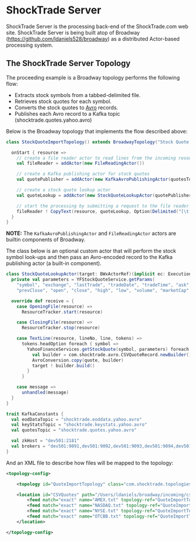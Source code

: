 ShockTrade Server
=================
ShockTrade Server is the processing back-end of the ShockTrade.com web site. ShockTrade Server is being built atop of
Broadway (https://github.com/ldaniels528/broadway) as a distributed Actor-based processing system.

## The ShockTrade Server Topology

The proceeding example is a Broadway topology performs the following flow:

* Extracts stock symbols from a tabbed-delimited file.
* Retrieves stock quotes for each symbol.
* Converts the stock quotes to <a href="http://avro.apache.org/" target="avro">Avro</a> records.
* Publishes each Avro record to a Kafka topic (shocktrade.quotes.yahoo.avro)

Below is the Broadway topology that implements the flow described above:

```scala
class StockQuoteImportTopology() extends BroadwayTopology("Stock Quote Import") with KafkaConstants {

  onStart { resource =>
    // create a file reader actor to read lines from the incoming resource
    val fileReader = addActor(new FileReadingActor())

    // create a Kafka publishing actor for stock quotes
    val quotePublisher = addActor(new KafkaAvroPublishingActor(quotesTopic, brokers))

    // create a stock quote lookup actor
    val quoteLookup = addActor(new StockQuoteLookupActor(quotePublisher))

    // start the processing by submitting a request to the file reader actor
    fileReader ! CopyText(resource, quoteLookup, Option(Delimited("[\t]")))
  }
}
```

**NOTE:** The `KafkaAvroPublishingActor` and `FileReadingActor` actors are builtin components of Broadway.

The class below is an optional custom actor that will perform the stock symbol look-ups and then pass an Avro-encoded
record to the Kafka publishing actor (a built-in component).

```scala
class StockQuoteLookupActor(target: BWxActorRef)(implicit ec: ExecutionContext) extends Actor {
  private val parameters = YFStockQuoteService.getParams(
    "symbol", "exchange", "lastTrade", "tradeDate", "tradeTime", "ask", "bid", "change", "changePct",
    "prevClose", "open", "close", "high", "low", "volume", "marketCap", "errorMessage")

  override def receive = {
    case OpeningFile(resource) =>
      ResourceTracker.start(resource)

    case ClosingFile(resource) =>
      ResourceTracker.stop(resource)

    case TextLine(resource, lineNo, line, tokens) =>
      tokens.headOption foreach { symbol =>
        YahooFinanceServices.getStockQuote(symbol, parameters) foreach { quote =>
          val builder = com.shocktrade.avro.CSVQuoteRecord.newBuilder()
          AvroConversion.copy(quote, builder)
          target ! builder.build()
        }
      }

    case message =>
      unhandled(message)
  }
}
```

```scala
trait KafkaConstants {
  val eodDataTopic = "shocktrade.eoddata.yahoo.avro"
  val keyStatsTopic = "shocktrade.keystats.yahoo.avro"
  val quotesTopic = "shocktrade.quotes.yahoo.avro"

  val zkHost = "dev501:2181"
  val brokers = "dev501:9091,dev501:9092,dev501:9093,dev501:9094,dev501:9095,dev501:9096"
}
```

And an XML file to describe how files will be mapped to the topology:

```xml
<topology-config>

    <topology id="QuoteImportTopology" class="com.shocktrade.topologies.StockQuoteImportTopology" />

    <location id="CSVQuotes" path="/Users/ldaniels/broadway/incoming/csvQuotes">
        <feed match="exact" name="AMEX.txt" topology-ref="QuoteImportTopology" />
        <feed match="exact" name="NASDAQ.txt" topology-ref="QuoteImportTopology" />
        <feed match="exact" name="NYSE.txt" topology-ref="QuoteImportTopology" />
        <feed match="exact" name="OTCBB.txt" topology-ref="QuoteImportTopology" />
    </location>

</topology-config>
```

